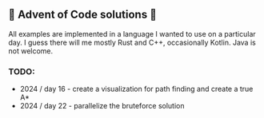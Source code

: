 ## 🎄 Advent of Code solutions 🎄

All examples are implemented in a language I wanted to use on a particular day. I guess there will me mostly Rust and C++, occasionally Kotlin. Java is not welcome.


### TODO:

- 2024 / day 16 - create a visualization for path finding and create a true A*
- 2024 / day 22 - parallelize the bruteforce solution


